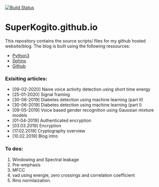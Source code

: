 [![Build Status](https://travis-ci.com/SuperKogito/SuperKogito.github.io.svg?branch=master)](https://travis-ci.com/SuperKogito/SuperKogito.github.io)

# SuperKogito.github.io

This repository contains the source scripts/ files for my github hosted website/blog. 
The blog is built using the following ressources: 
* [Python3](https://www.python.org/download/releases/3.0/)
* [Sphinx](http://www.sphinx-doc.org/en/master/)
* [Github](https://github.com/)

### Exisiting articles: 
- [09-02-2020] Naive voice activity detection using short time energy
- [25-01-2020] Signal framing
- [30-06-2019] Diabetes detection using machine learning (part II)
- [30-06-2019] Diabetes detection using machine learning (part I)
- [09-05-2019] Voice based gender recognition using Gaussian mixture models
- [01-04-2019] Authenticated encryption
- [03.03.2019] Encryption
- [17.02.2019] Cryptography overview
- [10.02.2019] Blog intro


### To dos: 
1. Windowing and Spectral leakage
2. Pre-emphasis
3. MFCC
4. vad using energie, zero crossings and correlation coefficient
5. Rms normlaization.
